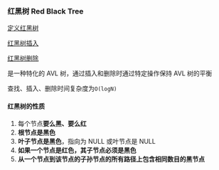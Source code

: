 ### 红黑树 Red Black Tree

[定义红黑树](https://blog.csdn.net/weixin_37598682/article/details/115370538?utm_medium=distribute.pc_relevant.none-task-blog-2~default~baidujs_utm_term~default-1-115370538-blog-17019209.235^v43^pc_blog_bottom_relevance_base6&spm=1001.2101.3001.4242.2&utm_relevant_index=4)

[红黑树插入](https://blog.csdn.net/spch2008/article/details/9338919)

[红黑树删除](https://blog.csdn.net/spch2008/article/details/9338923)

是一种特化的 AVL 树，通过插入和删除时通过特定操作保持 AVL 树的平衡

查找、插入、删除时间复杂度为`O(logN)`

#### 红黑树的性质

1. 每个节点**要么黑、要么红**
2. **根节点是黑色**
3. **叶子节点是黑色**，指向为 NULL 或叶节点是 NULL
4. **如果一个节点是红色，其子节点必须是黑色**
5. **从一个节点到该节点的子孙节点的所有路径上包含相同数目的黑节点**

